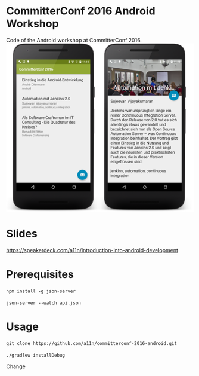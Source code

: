 # CommitterConf 2016 Android Workshop
Code of the Android workshop at CommitterConf 2016.
![Screenshot](screenshot.png)

# Slides
https://speakerdeck.com/a11n/introduction-into-android-development

# Prerequisites
```shell
npm install -g json-server

json-server --watch api.json
```

# Usage

```shell
git clone https://github.com/a11n/committerconf-2016-android.git

./gradlew installDebug
```

Change


